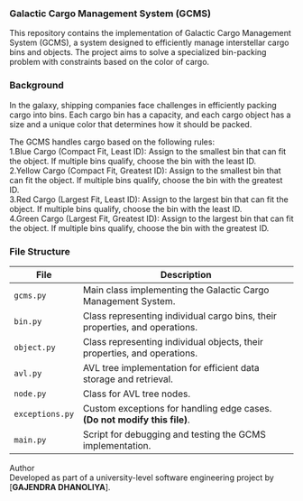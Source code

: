 ### Galactic Cargo Management System (GCMS)

This repository contains the implementation of Galactic Cargo Management System (GCMS), a system designed to efficiently manage interstellar cargo bins and objects. The project aims to solve a specialized bin-packing problem with constraints based on the color of cargo.

### Background<br>
In the galaxy, shipping companies face challenges in efficiently packing cargo into bins. Each cargo bin has a capacity, and each cargo object has a size and a unique color that determines how it should be packed.

The GCMS handles cargo based on the following rules:<br>
1.Blue Cargo (Compact Fit, Least ID): Assign to the smallest bin that can fit the object. If multiple bins qualify, choose the bin with the least ID.<br>
2.Yellow Cargo (Compact Fit, Greatest ID): Assign to the smallest bin that can fit the object. If multiple bins qualify, choose the bin with the greatest ID.<br>
3.Red Cargo (Largest Fit, Least ID): Assign to the largest bin that can fit the object. If multiple bins qualify, choose the bin with the least ID.<br>
4.Green Cargo (Largest Fit, Greatest ID): Assign to the largest bin that can fit the object. If multiple bins qualify, choose the bin with the greatest ID.<br>

### File Structure
| File            | Description                                                                                       |
|-----------------|---------------------------------------------------------------------------------------------------|
| `gcms.py`       | Main class implementing the Galactic Cargo Management System.                                     |
| `bin.py`        | Class representing individual cargo bins, their properties, and operations.                      |
| `object.py`     | Class representing individual objects, their properties, and operations.                         |
| `avl.py`        | AVL tree implementation for efficient data storage and retrieval.                                |
| `node.py`       | Class for AVL tree nodes.                                                                        |
| `exceptions.py` | Custom exceptions for handling edge cases. **(Do not modify this file)**.                        |
| `main.py`       | Script for debugging and testing the GCMS implementation.                                        |

Author<br>
Developed as part of a university-level software engineering project by [**GAJENDRA DHANOLIYA**].
